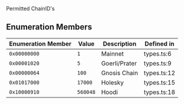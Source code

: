 Permitted ChainID's

## Enumeration Members

| Enumeration Member | Value    | Description   | Defined in  |
| ------------------ | -------- | ------------- | ----------- |
| `0x00000000`       | `1`      | Mainnet       | types.ts:6  |
| `0x00001020`       | `5`      | Goerli/Prater | types.ts:9  |
| `0x00000064`       | `100`    | Gnosis Chain  | types.ts:12 |
| `0x01017000`       | `17000`  | Holesky       | types.ts:15 |
| `0x10000910`       | `560048` | Hoodi         | types.ts:18 |
